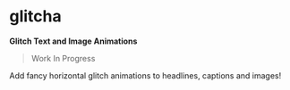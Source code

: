 # glitcha
**Glitch Text and Image Animations**

>Work In Progress

Add fancy horizontal glitch animations to headlines, captions and images!